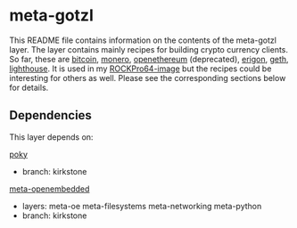 # meta-gotzl

This README file contains information on the contents of the meta-gotzl layer.
The layer contains mainly recipes for building crypto currency clients. So far, these are [bitcoin](https://github.com/bitcoin/bitcoin), [monero](https://github.com/monero-project/monero), [openethereum](https://github.com/openethereum/openethereum) (deprecated), [erigon](https://github.com/ledgerwatch/erigon), [geth](https://github.com/ethereum/go-ethereum), [lighthouse](https://github.com/sigp/lighthouse).
It is used in my [ROCKPro64-image](https://github.com/gotzl/meta-gotzl-rk64) but the recipes could be interesting for others as well.
Please see the corresponding sections below for details.

## Dependencies

This layer depends on:

[poky](git://git.yoctoproject.org/poky)
* branch: kirkstone

[meta-openembedded](git://git.openembedded.org/meta-openembedded)
* layers: meta-oe meta-filesystems meta-networking meta-python
* branch: kirkstone
